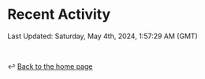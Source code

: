 # Recent Activity

<!--RECENT_ACTIVITY:start-->
<!--RECENT_ACTIVITY:end-->

<!--RECENT_ACTIVITY:last_update-->
Last Updated: Saturday, May 4th, 2024, 1:57:29 AM (GMT)
<!--RECENT_ACTIVITY:last_update_end-->

<br>

↩️ [Back to the home page](/README.md)
